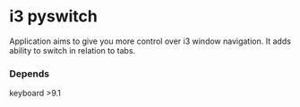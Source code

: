 i3 pyswitch
===========

Application aims to give you more control over i3 window navigation.
It adds ability to switch in relation to tabs.

### Depends

keyboard >9.1
